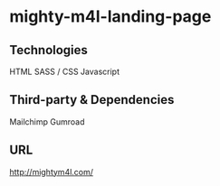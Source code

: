 # mighty-m4l-landing-page

## Technologies
HTML
SASS / CSS
Javascript

## Third-party & Dependencies
Mailchimp
Gumroad

## URL
http://mightym4l.com/
